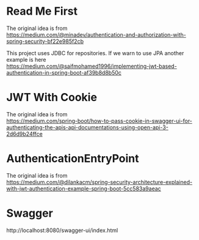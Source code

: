 # Read Me First

The original idea is from  
https://medium.com/@minadev/authentication-and-authorization-with-spring-security-bf22e985f2cb

This project uses JDBC for repositories. If we warn to use JPA another example is here  
https://medium.com/@saifmohamed1996/implementing-jwt-based-authentication-in-spring-boot-af39b8d8b50c

# JWT With Cookie

The original idea is from  
https://medium.com/spring-boot/how-to-pass-cookie-in-swagger-ui-for-authenticating-the-apis-api-documentations-using-open-api-3-2d6d9b24ffce

# AuthenticationEntryPoint

The original idea is from  
https://medium.com/@dilankacm/spring-security-architecture-explained-with-jwt-authentication-example-spring-boot-5cc583a9aeac

# Swagger

http://localhost:8080/swagger-ui/index.html 